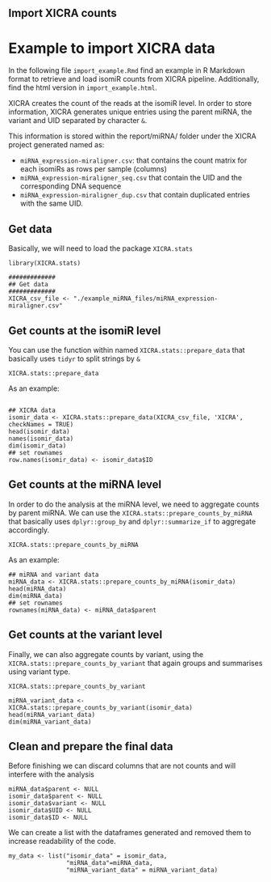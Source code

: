 ## Import XICRA counts

# Example to import XICRA data

In the following file `import_example.Rmd` find an example in R Markdown format to retrieve and load isomiR counts from XICRA pipeline. Additionally, find the html version in `import_example.html`.

XICRA creates the count of the reads at the isomiR level. In order to store information, XICRA generates unique entries using the parent miRNA, the variant and UID separated by character `&`.

This information is stored within the report/miRNA/ folder under the XICRA project generated named as: 
- `miRNA_expression-miraligner.csv`: that contains the count matrix for each isomiRs as rows per sample (columns)
- `miRNA_expression-miraligner_seq.csv` that contain the UID and the corresponding DNA sequence
- `miRNA_expression-miraligner_dup.csv` that contain duplicated entries with the same UID.

## Get data

Basically, we will need to load the package `XICRA.stats`

```{r}
library(XICRA.stats)
```

```{r}
#############
## Get data
#############
XICRA_csv_file <- "./example_miRNA_files/miRNA_expression-miraligner.csv"
```
## Get counts at the isomiR level

You can use the function within named `XICRA.stats::prepare_data` that basically uses `tidyr` to split strings by `&`

```{r}
XICRA.stats::prepare_data
```

As an example:

```{r}

## XICRA data
isomir_data <- XICRA.stats::prepare_data(XICRA_csv_file, 'XICRA', checkNames = TRUE)
head(isomir_data)
names(isomir_data)
dim(isomir_data)
## set rownames
row.names(isomir_data) <- isomir_data$ID
```

## Get counts at the miRNA level

In order to do the analysis at the miRNA level, we need to aggregate counts by parent miRNA. We can use the `XICRA.stats::prepare_counts_by_miRNA` that basically uses `dplyr::group_by` and `dplyr::summarize_if` to aggregate accordingly.

```{r}
XICRA.stats::prepare_counts_by_miRNA
```
As an example:

```{r}
## miRNA and variant data
miRNA_data <- XICRA.stats::prepare_counts_by_miRNA(isomir_data)
head(miRNA_data)
dim(miRNA_data)
## set rownames
rownames(miRNA_data) <- miRNA_data$parent 
```

## Get counts at the variant level

Finally, we can also aggregate counts by variant, using the `XICRA.stats::prepare_counts_by_variant` that again groups and summarises using variant type.


```{r}
XICRA.stats::prepare_counts_by_variant
```


```{r}
miRNA_variant_data <- XICRA.stats::prepare_counts_by_variant(isomir_data)
head(miRNA_variant_data)
dim(miRNA_variant_data)
```

## Clean and prepare the final data

Before finishing we can discard columns that are not counts and will interfere with the analysis

```{r}
miRNA_data$parent <- NULL
isomir_data$parent <- NULL
isomir_data$variant <- NULL
isomir_data$UID <- NULL
isomir_data$ID <- NULL
```

We can create a list with the dataframes generated and removed them to increase readability of the code.
```{r}
my_data <- list("isomir_data" = isomir_data, 
                "miRNA_data"=miRNA_data, 
                "miRNA_variant_data" = miRNA_variant_data)


```

